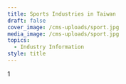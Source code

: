```yaml
---
title: Sports Industries in Taiwan
draft: false
cover_image: /cms-uploads/sport.jpg
media_image: /cms-uploads/sport.jpg
topics:
  - Industry Information
style: title
---
```

1